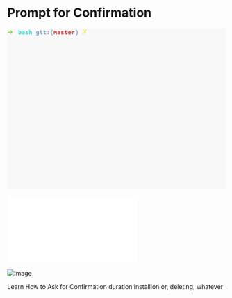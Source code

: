 # Prompt for Confirmation

![image](./clean.gif)

![image](./cc.sh)

![image](./menu-fun.gif)


Learn How to Ask for Confirmation  duration installion or, deleting, whatever
